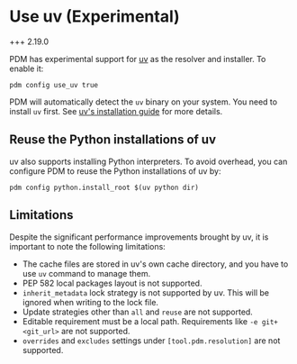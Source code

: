 # Use uv (Experimental)

+++ 2.19.0

PDM has experimental support for [uv](https://github.com/astral-sh/uv) as the resolver and installer. To enable it:

```
pdm config use_uv true
```

PDM will automatically detect the `uv` binary on your system. You need to install `uv` first. See [uv's installation guide](https://docs.astral.sh/uv/getting-started/installation/) for more details.

## Reuse the Python installations of uv

uv also supports installing Python interpreters. To avoid overhead, you can configure PDM to reuse the Python installations of uv by:

```
pdm config python.install_root $(uv python dir)
```

## Limitations

Despite the significant performance improvements brought by uv, it is important to note the following limitations:

- The cache files are stored in uv's own cache directory, and you have to use `uv` command to manage them.
- PEP 582 local packages layout is not supported.
- `inherit_metadata` lock strategy is not supported by uv. This will be ignored when writing to the lock file.
- Update strategies other than `all` and `reuse` are not supported.
- Editable requirement must be a local path. Requirements like `-e git+<git_url>` are not supported.
- `overrides` and `excludes` settings under `[tool.pdm.resolution]` are not supported.
